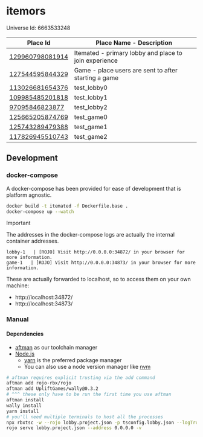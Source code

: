# itemors

Universe Id: 6663533248

| Place Id                                                        | Place Name - Description                              |
| --------------------------------------------------------------- | ----------------------------------------------------- |
| [129960798081914](https://www.roblox.com/games/129960798081914) | Itemated - primary lobby and place to join experience |
| [127544595844329](https://www.roblox.com/games/127544595844329) | Game - place users are sent to after starting a game  |
| [113026681654376](https://www.roblox.com/games/113026681654376) | test_lobby0                                           |
| [109985485201818](https://www.roblox.com/games/109985485201818) | test_lobby1                                           |
| [97095846823877](https://www.roblox.com/games/97095846823877)   | test_lobby2                                           |
| [125665205874769](https://www.roblox.com/games/125665205874769) | test_game0                                            |
| [125743289479388](https://www.roblox.com/games/125743289479388) | test_game1                                            |
| [117826945510743](https://www.roblox.com/games/117826945510743) | test_game2                                            |

## Development

### docker-compose

A docker-compose has been provided for ease of development that is platform agnostic.

```sh
docker build -t itemated -f Dockerfile.base .
docker-compose up --watch
```

> [!IMPORTANT]
> The addresses in the docker-compose logs are actually the internal container addresses.
>
> ```
> lobby-1   | [ROJO] Visit http://0.0.0.0:34872/ in your browser for more information.
> game-1   | [ROJO] Visit http://0.0.0.0:34873/ in your browser for more information.
> ```
>
> These are actually forwarded to localhost, so to access them on your own machine:
>
> - http://localhost:34872/
> - http://localhost:34873/

### Manual

#### Dependencies

* [aftman](https://github.com/LPGhatguy/aftman) as our toolchain manager
* [Node.js](https://nodejs.org/en/download/package-manager)
  * [yarn](https://yarnpkg.com/) is the preferred package manager
  * You can also use a node version manager like [nvm](https://github.com/nvm-sh/nvm)

```sh
# aftman requires explicit trusting via the add command
aftman add rojo-rbx/rojo
aftman add UpliftGames/wally@0.3.2
# ^^^ these only have to be run the first time you use aftman
aftman install
wally install
yarn install
# you'll need multiple terminals to host all the processes
npx rbxtsc -w --rojo lobby.project.json -p tsconfig.lobby.json --logTruthyChanges --verbose
rojo serve lobby.project.json --address 0.0.0.0 -v
```
